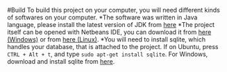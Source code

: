 #Build
To build this project on your computer, you will need different kinds of softwares on your computer.
*The software was written in Java language, please install the latest version of JDK from [here](http://www.oracle.com/technetwork/java/javase/downloads/index.html)
*The project itself can be opened with Netbeans IDE, you can download it from [here (Windows)](https://netbeans.org/downloads/start.html?platform=windows&lang=en&option=javase) or from [here (Linux)](https://netbeans.org/downloads/start.html?platform=linux&lang=en&option=javase).
*You will need to install sqlite, which handles your database, that is attached to the project. If on Ubuntu, press `CTRL + Alt + t`, and type `sudo apt-get install sqlite`. For Windows, download and install sqlite from [here](https://www.sqlite.org/2015/sqlite-shell-win32-x86-3080900.zip).
